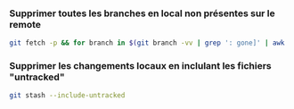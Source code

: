 ### Supprimer toutes les branches en local non présentes sur le remote
```bash
git fetch -p && for branch in $(git branch -vv | grep ': gone]' | awk '{print $1}'); do git branch -D $branch; done
```

### Supprimer les changements locaux en inclulant les fichiers "untracked" 
```bash
git stash --include-untracked
```
